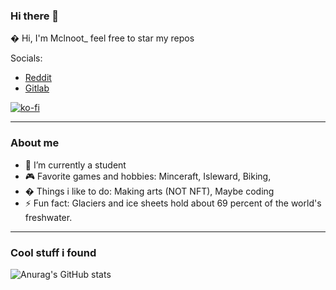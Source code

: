 ### Hi there 👋

� Hi, I'm Mclnoot_ feel free to star my repos

Socials:

* [Reddit](https://reddit.com/user/redditname_mclaine)
* [Gitlab](https://gitlab.com/FanMclaine)

[![ko-fi](https://ko-fi.com/img/githubbutton_sm.svg)](https://ko-fi.com/Q5Q3611TP)

---

### About me

- 🌱 I’m currently a student
- 🎮  Favorite games and hobbies: Minceraft, Isleward, Biking, 
- � Things i like to do: Making arts (NOT NFT), Maybe coding
- ⚡ Fun fact: Glaciers and ice sheets hold about 69 percent of the world's freshwater.

--- 
 
### Cool stuff i found
 
![Anurag's GitHub stats](https://github-readme-stats.vercel.app/api?username=FanMclaine&show_icons=true)
